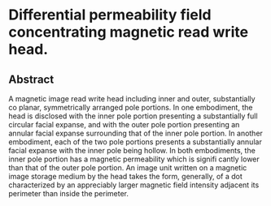 # Differential permeability field concentrating magnetic read write head.

## Abstract
A magnetic image read write head including inner and outer, substantially co planar, symmetrically arranged pole portions. In one embodiment, the head is disclosed with the inner pole portion presenting a substantially full circular facial expanse, and with the outer pole portion presenting an annular facial expanse surrounding that of the inner pole portion. In another embodiment, each of the two pole portions presents a substantially annular facial expanse with the inner pole being hollow. In both embodiments, the inner pole portion has a magnetic permeability which is signifi cantly lower than that of the outer pole portion. An image unit written on a magnetic image storage medium by the head takes the form, generally, of a dot characterized by an appreciably larger magnetic field intensity adjacent its perimeter than inside the perimeter.